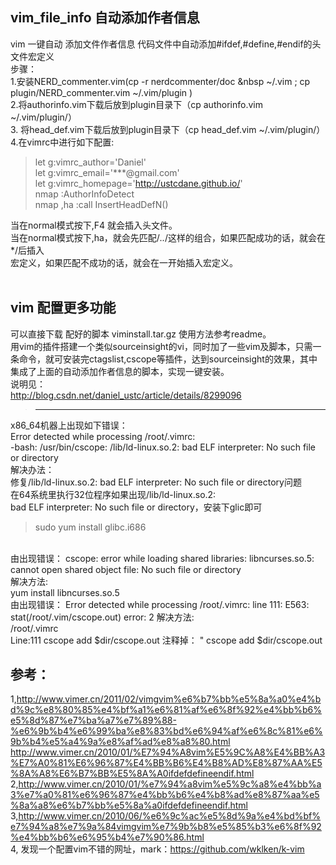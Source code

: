 ## vim_file_info 自动添加作者信息
vim 一键自动 添加文件作者信息  代码文件中自动添加#ifdef,#define,#endif的头文件宏定义 </br>
步骤：</br>
1.安装NERD_commenter.vim(cp -r nerdcommenter/doc  &nbsp ~/.vim ; 
cp   plugin/NERD_commenter.vim     ~/.vim/plugin )</br>
2.将authorinfo.vim下载后放到plugin目录下（cp authorinfo.vim  ~/.vim/plugin/）</br>
3. 将head_def.vim下载后放到plugin目录下（cp head_def.vim  ~/.vim/plugin/）</br>
4.在vimrc中进行如下配置:</br>
> let g:vimrc_author='Daniel' </br>
> let g:vimrc_email='***@gmail.com' </br>
> let g:vimrc_homepage='http://ustcdane.github.io/' </br>
> nmap <F4> :AuthorInfoDetect<cr> </br>
> nmap ,ha :call InsertHeadDefN()<cr>

当在normal模式按下,F4 就会插入头文件。</br>
当在normal模式按下,ha，就会先匹配/*..*/这样的组合，如果匹配成功的话，就会在*/后插入</br> 宏定义，如果匹配不成功的话，就会在一开始插入宏定义。</br>
</br>

## vim 配置更多功能
可以直接下载 配好的脚本 viminstall.tar.gz 使用方法参考readme。</br>
用vim的插件搭建一个类似sourceinsight的vi，同时加了一些vim及脚本，只需一条命令，就可安装完ctagslist,cscope等插件，达到sourceinsight的效果，其中集成了上面的自动添加作者信息的脚本，实现一键安装。
</br>说明见：</br>http://blog.csdn.net/daniel_ustc/article/details/8299096

> --------------------------------------------------------------------
x86_64机器上出现如下错误：</br>
Error detected while processing /root/.vimrc:</br>
-bash: /usr/bin/cscope: /lib/ld-linux.so.2: bad ELF interpreter: No such file or directory</br>
解决办法：</br>
修复/lib/ld-linux.so.2: bad ELF interpreter: No such file or directory问题</br>
 在64系统里执行32位程序如果出现/lib/ld-linux.so.2: </br>
bad ELF interpreter: No such file or directory，安装下glic即可</br>
> sudo yum install glibc.i686
</br>
由出现错误：
cscope: error while loading shared libraries: libncurses.so.5: cannot open shared object file: No such file or directory
</br>
解决方法:</br>
yum install libncurses.so.5

</br>
由出现错误：
Error detected while processing /root/.vimrc:
line  111:
E563: stat(/root/.vim/cscope.out) error: 2
解决方法:</br>
 /root/.vimrc </br> Line:111
cscope add  $dir/cscope.out 注释掉： "  cscope add  $dir/cscope.out

## 参考：
1,http://www.vimer.cn/2011/02/vimgvim%e6%b7%bb%e5%8a%a0%e4%bd%9c%e8%80%85%e4%bf%a1%e6%81%af%e6%8f%92%e4%bb%b6%e5%8d%87%e7%ba%a7%e7%89%88-%e6%9b%b4%e6%99%ba%e8%83%bd%e6%94%af%e6%8c%81%e6%9b%b4%e5%a4%9a%e8%af%ad%e8%a8%80.html
</br>
http://www.vimer.cn/2010/01/%E7%94%A8vim%E5%9C%A8%E4%BB%A3%E7%A0%81%E6%96%87%E4%BB%B6%E4%B8%AD%E8%87%AA%E5%8A%A8%E6%B7%BB%E5%8A%A0ifdefdefineendif.html</br>
2,http://www.vimer.cn/2010/01/%e7%94%a8vim%e5%9c%a8%e4%bb%a3%e7%a0%81%e6%96%87%e4%bb%b6%e4%b8%ad%e8%87%aa%e5%8a%a8%e6%b7%bb%e5%8a%a0ifdefdefineendif.html </br>
3,http://www.vimer.cn/2010/06/%e6%9c%ac%e5%8d%9a%e4%bd%bf%e7%94%a8%e7%9a%84vimgvim%e7%9b%b8%e5%85%b3%e6%8f%92%e4%bb%b6%e6%95%b4%e7%90%86.html  </br>
4, 发现一个配置vim不错的网址，mark：https://github.com/wklken/k-vim
